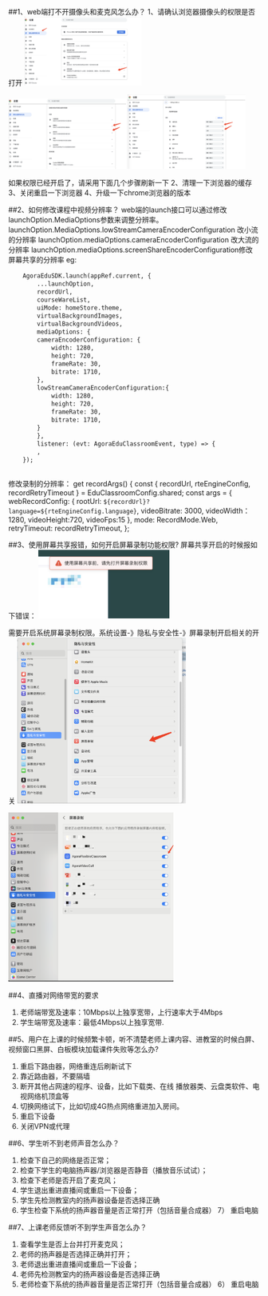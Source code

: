 ##1、web端打不开摄像头和麦克风怎么办？
1、请确认浏览器摄像头的权限是否打开
<img src="./images/camera_mic_1.png" style="zoom: 23%;" />

<img src="./images/camera_mic_2.png" style="zoom: 23%;" />

<img src="./images/camera_mic_3.png" style="zoom: 23%;" />

如果权限已经开启了，请采用下面几个步骤刷新一下
2、清理一下浏览器的缓存
3、关闭重启一下浏览器
4、升级一下chrome浏览器的版本


##2、如何修改课程中视频分辨率？
web端的launch接口可以通过修改launchOption.MediaOptions参数来调整分辨率。
launchOption.MediaOptions.lowStreamCameraEncoderConfiguration 改小流的分辨率
launchOption.mediaOptions.cameraEncoderConfiguration 改大流的分辨率
launchOption.mediaOptions.screenShareEncoderConfiguration修改屏幕共享的分辨率
eg:
```
    AgoraEduSDK.launch(appRef.current, {
        ...launchOption,
        recordUrl,
        courseWareList,
        uiMode: homeStore.theme,
        virtualBackgroundImages,
        virtualBackgroundVideos,
        mediaOptions: {
        cameraEncoderConfiguration: {
            width: 1280,
            height: 720,
            frameRate: 30,
            bitrate: 1710,
        },
        lowStreamCameraEncoderConfiguration:{
            width: 1280,
            height: 720,
            frameRate: 30,
            bitrate: 1710,
        }
        },
        listener: (evt: AgoraEduClassroomEvent, type) => {
        ,
    });
   
```

修改录制的分辨率：
get recordArgs() {
const { recordUrl, rteEngineConfig, recordRetryTimeout } = EduClassroomConfig.shared;
const args = {
    webRecordConfig: {
    rootUrl: `${recordUrl}?language=${rteEngineConfig.language}`,
        videoBitrate: 3000,
        videoWidth：1280,
        videoHeight:720,
        videoFps:15
    },
    mode: RecordMode.Web,
    retryTimeout: recordRetryTimeout,
};


##3、使用屏幕共享报错，如何开启屏幕录制功能权限?
屏幕共享开启的时候报如下错误：
<img src="./images/screen_share_error.png" style="zoom: 33%;" />


需要开启系统屏幕录制权限。系统设置-》隐私与安全性-》屏幕录制开启相关的开关
<img src="./images/screen_share_setting.png" style="zoom: 33%;" />

<img src="./images/screenshare_turn_on.png" style="zoom: 33%;" />


##4、直播对网络带宽的要求
1)  老师端带宽及速率：10Mbps以上独享宽带，上行速率大于4Mbps
2)  学生端带宽及速率：最低4Mbps以上独享宽带.


##5、用户在上课的时候频繁卡顿，听不清楚老师上课内容、进教室的时候白屏、视频窗口黑屏、白板模块加载课件失败等怎么办?
1)   重启下路由器，网络重连后刷新试下
2)   靠近路由器，不要隔墙
3)   断开其他占网速的程序、设备，比如下载类、在线 播放器类、云盘类软件、电视网络机顶盒等
4)   切换网络试下，比如切成4G热点网络重进加入房间。
5)   重启下设备
6)   关闭VPN或代理



##6、学生听不到老师声音怎么办？
1)   检查下自己的网络是否正常；
2)   检查下学生的电脑扬声器/浏览器是否静音（播放音乐试试）；
3)   检查下老师是否开启了麦克风；
4)   学生退出重进直播间或重启一下设备；
5)   学生先检测教室内的扬声器设备是否选择正确
6)   学生检查下系统的扬声器音量是否正常打开（包括音量合成器）
7）   重启电脑


##7、上课老师反馈听不到学生声音怎么办？
1)   查看学生是否上台并打开麦克风；
2)   老师的扬声器是否选择正确并打开；
3)   老师退出重进直播间或重启一下设备；
4)   老师先检测教室内的扬声器设备是否选择正确
5)   老师检查下系统的扬声器音量是否正常打开（包括音量合成器）
6）  重启电脑


